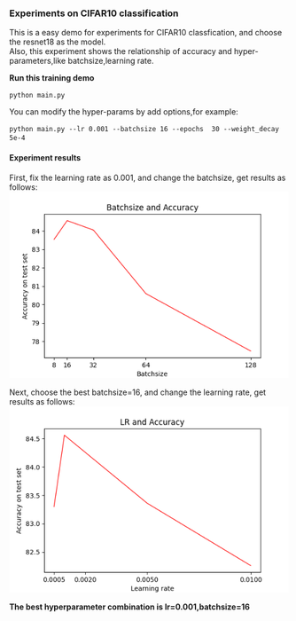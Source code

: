 ### Experiments on CIFAR10 classification

This is a easy demo for experiments for CIFAR10 classfication, and choose the resnet18 as the model.  
Also, this experiment shows the relationship of accuracy and hyper-parameters,like batchsize,learning rate.

**Run this training demo**
```
python main.py 
```
You can modify the hyper-params by add options,for example:
```
python main.py --lr 0.001 --batchsize 16 --epochs  30 --weight_decay 5e-4
```

#### Experiment results
First, fix the learning rate as 0.001, and change the batchsize, get results as follows:
![](batchsize.png)

Next, choose the best batchsize=16, and change the learning rate, get results as follows:
![](LR.png)

**The best hyperparameter combination is lr=0.001,batchsize=16**